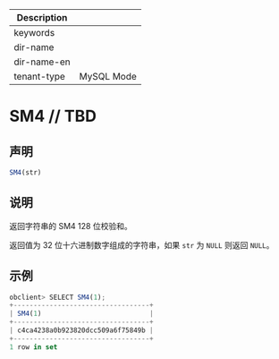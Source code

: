 | Description   |                 |
|---------------|-----------------|
| keywords      |                 |
| dir-name      |                 |
| dir-name-en   |                 |
| tenant-type   | MySQL Mode      |

# SM4  // TBD

## 声明

```javascript
SM4(str)
```

## 说明

返回字符串的 SM4 128 位校验和。

返回值为 32 位十六进制数字组成的字符串，如果 `str` 为 `NULL` 则返回 `NULL`。

## 示例

```javascript
obclient> SELECT SM4(1);
+----------------------------------+
| SM4(1)                           |
+----------------------------------+
| c4ca4238a0b923820dcc509a6f75849b |
+----------------------------------+
1 row in set
```
